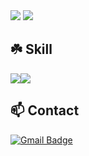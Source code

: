 <img src="https://capsule-render.vercel.app/api?type=rect&color=gradient&customColorList=0&height=300&section=header&text=Hello:)&fontSize=90">
<a href="https://github.com/anuraghazra/github-readme-stats">
  <img src="https://github-readme-stats.vercel.app/api/pin/?username=shin-woojin&hide=stars,commits,prs,issues,contribs" />
</a>

## :shamrock: Skill
<img src="https://img.shields.io/badge/Python-3776AB?style=plastic&logo=Python&logoColor=white"/><img src="https://img.shields.io/badge/C-A8B9CC?style=plastic&logo=C&logoColor=white"/>

## 📫 Contact
[![Gmail Badge](https://img.shields.io/badge/Gmail-d14836?style=flat-square&logo=Gmail&logoColor=white&link=mailto:ephag789@gmail.com)](mailto:epahg789@gmail.com)


<!--
**swooojin/swooojin** is a ✨ _special_ ✨ repository because its `README.md` (this file) appears on your GitHub profile.

Here are some ideas to get you started:

- 🔭 I’m currently working on ...
- 🌱 I’m currently learning ...
- 👯 I’m looking to collaborate on ...
- 🤔 I’m looking for help with ...
- 💬 Ask me about ...
- 📫 How to reach me: ...
- 😄 Pronouns: ...
- ⚡ Fun fact: ...
-->
